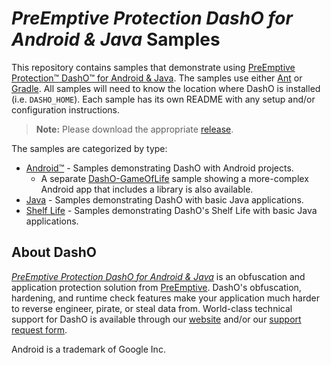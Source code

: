 # _PreEmptive Protection DashO for Android & Java_ Samples

This repository contains samples that demonstrate using [PreEmptive Protection™ DashO™ for Android & Java](https://www.preemptive.com/products/dasho/).
The samples use either [Ant](http://ant.apache.org) or [Gradle](http://www.gradle.org).
All samples will need to know the location where DashO is installed (i.e. `DASHO_HOME`).
Each sample has its own README with any setup and/or configuration instructions.

>**Note:** Please download the appropriate [release](https://github.com/preemptive/dasho-samples/releases).

The samples are categorized by type:

* [Android&trade;](android/README.md) - Samples demonstrating DashO with Android projects.
  * A separate [DashO-GameOfLife](https://github.com/preemptive/DashO-GameOfLife) sample showing a more-complex Android app that includes a library is also available.
* [Java](java/README.md) - Samples demonstrating DashO with basic Java applications.
* [Shelf Life](shelflife/README.md) - Samples demonstrating DashO's Shelf Life with basic Java applications.

## About DashO

[_PreEmptive Protection DashO for Android & Java_](https://www.preemptive.com/products/dasho/) is an obfuscation and application protection solution from [PreEmptive](https://www.preemptive.com/).
DashO's obfuscation, hardening, and runtime check features make your application much harder to reverse engineer, pirate, or steal data from.
World-class technical support for DashO is available through our [website](https://www.preemptive.com/support/dasho-support) and/or our [support request form](https://www.preemptive.com/contact/supportrequestform).

Android is a trademark of Google Inc.
